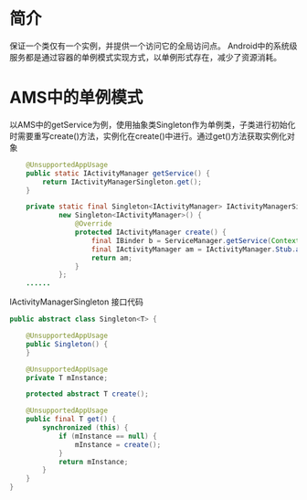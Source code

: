 # 简介
保证一个类仅有一个实例，并提供一个访问它的全局访问点。
Android中的系统级服务都是通过容器的单例模式实现方式，以单例形式存在，减少了资源消耗。

# AMS中的单例模式
以AMS中的getService为例，使用抽象类Singleton作为单例类，子类进行初始化时需要重写create()方法，实例化在create()中进行。通过get()方法获取实例化对象

```java
    @UnsupportedAppUsage
    public static IActivityManager getService() {
        return IActivityManagerSingleton.get();
    }

    private static final Singleton<IActivityManager> IActivityManagerSingleton =
            new Singleton<IActivityManager>() {
                @Override
                protected IActivityManager create() {
                    final IBinder b = ServiceManager.getService(Context.ACTIVITY_SERVICE);
                    final IActivityManager am = IActivityManager.Stub.asInterface(b);
                    return am;
                }
            };
    ......
```

IActivityManagerSingleton 接口代码
```java
public abstract class Singleton<T> {

    @UnsupportedAppUsage
    public Singleton() {
    }

    @UnsupportedAppUsage
    private T mInstance;

    protected abstract T create();

    @UnsupportedAppUsage
    public final T get() {
        synchronized (this) {
            if (mInstance == null) {
                mInstance = create();
            }
            return mInstance;
        }
    }
}
```



